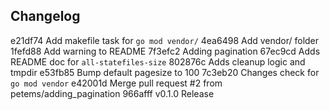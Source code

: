 

## Changelog

e21df74 Add makefile task for `go mod vendor/`
4ea6498 Add vendor/ folder
1fefd88 Add warning to README
7f3efc2 Adding pagination
67ec9cd Adds README doc for `all-statefiles-size`
802876c Adds cleanup logic and tmpdir
e53fb85 Bump default pagesize to 100
7c3eb20 Changes check for `go mod vendor`
e42001d Merge pull request #2 from petems/adding_pagination
966afff v0.1.0 Release

